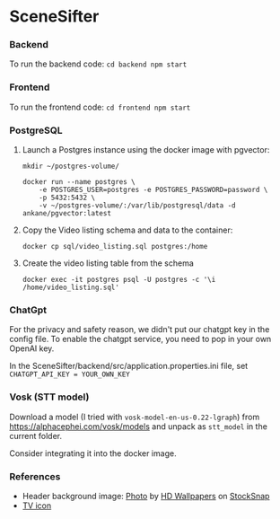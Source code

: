 # SceneSifter

### Backend

To run the backend code:
    ```
    cd backend
    npm start
    ```
    
### Frontend

To run the frontend code:
    ```
    cd frontend
    npm start
    ```

### PostgreSQL

1. Launch a Postgres instance using the docker image with pgvector:
    ```
    mkdir ~/postgres-volume/

    docker run --name postgres \
        -e POSTGRES_USER=postgres -e POSTGRES_PASSWORD=password \
        -p 5432:5432 \
        -v ~/postgres-volume/:/var/lib/postgresql/data -d ankane/pgvector:latest
    ```

2. Copy the Video listing schema and data to the container:
    ```
    docker cp sql/video_listing.sql postgres:/home
    ```

3. Create the video listing table from the schema
    ```
    docker exec -it postgres psql -U postgres -c '\i /home/video_listing.sql'
    ```

### ChatGpt

For the privacy and safety reason, we didn't put our chatgpt key in the config file. To enable the chatgpt service, you need to pop in your own OpenAI key.

In the SceneSifter/backend/src/application.properties.ini file, set
    ``` 
    CHATGPT_API_KEY = YOUR_OWN_KEY
    ```
    
### Vosk (STT model)
Download a model (I tried with `vosk-model-en-us-0.22-lgraph`) from https://alphacephei.com/vosk/models and unpack as `stt_model` in the current folder.

Consider integrating it into the docker image.


### References
* Header background image: <a href="https://stocksnap.io/photo/colorful-bokeh-FSOBBNPKKZ">Photo</a> by <a href="https://stocksnap.io/author/hdwallpapers">HD Wallpapers</a> on <a href="https://stocksnap.io">StockSnap</a>
* [TV icon](https://pixabay.com/illustrations/tv-ancient-appliance-retro-screen-7794355/)
